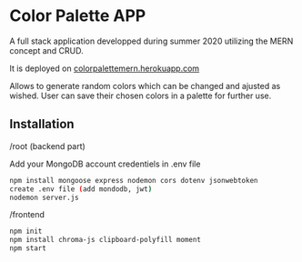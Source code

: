 # Color Palette APP

A full stack application developped during summer 2020 utilizing the MERN concept and CRUD. 

It is deployed on [colorpalettemern.herokuapp.com](https://colorpalettemern.herokuapp.com)

Allows to generate random colors which can be changed and ajusted as wished. User can save their chosen colors in a palette for further use.

## Installation

/root (backend part)

Add your MongoDB account credentiels in .env file

```bash
npm install mongoose express nodemon cors dotenv jsonwebtoken
create .env file (add mondodb, jwt)
nodemon server.js
```
/frontend

```bash
npm init 
npm install chroma-js clipboard-polyfill moment
npm start 
```
